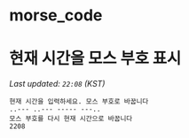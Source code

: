 # morse_code
# 현재 시간을 모스 부호 표시
<!-- MORSE_TIME_START -->
_Last updated: `22:08` (KST)_

```
현재 시간을 입력하세요. 모스 부호로 바꿉니다
..--- ..--- ----- ---..
모스 부호를 다시 현재 시간으로 바꿉니다
2208
```
<!-- MORSE_TIME_END -->
